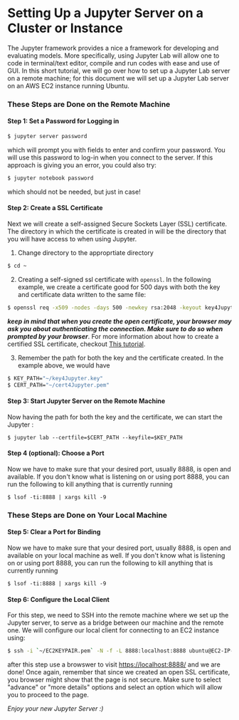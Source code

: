 
# Setting Up a Jupyter Server on a Cluster or Instance 

The Jupyter framework provides a nice a framework for developing and evaluating models. More specifically, using Jupyter Lab will allow one to code in terminal/text editor, compile and run codes with ease and use of GUI. In this short tutorial, we will go over how to set up a Jupyter Lab server on a remote machine; for this document we will set up a Jupyter Lab server on an AWS EC2 instance running Ubuntu. 

### These Steps are Done on the Remote Machine
#### Step 1: Set a Password for Logging in

````bash
$ jupyter server password
````
which will prompt you with fields to enter and confirm your password. You will use this password to log-in when you connect to the server. If this approach is giving you an error, you could also try:

````bash
$ jupyter notebook password
````

which should not be needed, but just in case!

#### Step 2: Create a SSL Certificate
Next we will create a self-assigned Secure Sockets Layer (SSL) certificate. The directory in which the certificate is created in will be the directory that you will have access to when using Jupyter. 
1. Change directory to the approprtiate directory 
````bash
$ cd ~
```` 

2. Creating a self-signed ssl certificate with `openssl`. In the following example, we create a certificate good for 500 days with both the key and certificate data written to the same file:
````bash
$ openssl req -x509 -nodes -days 500 -newkey rsa:2048 -keyout key4Jupyter.key -out cert4Jupyter.pem
```` 
***keep in mind that when you create the open certificate, your browser may ask you about authenticating the connection. Make sure to do so when prompted by your browser***. For more information about how to create a certified SSL certificate, checkout [This tutorial](https://arstechnica.com/information-technology/2009/12/how-to-get-set-with-a-secure-sertificate-for-free/).

3. Remember the path for both the key and the certificate created. In the example above, we would have
````bash
$ KEY_PATH="~/key4Jupyter.key"
$ CERT_PATH="~/cert4Jupyter.pem"
````

#### Step 3: Start Jupyter Server on the Remote Machine
Now having the path for both the key and the certificate, we can start the Jupyter :
````
$ jupyter lab --certfile=$CERT_PATH --keyfile=$KEY_PATH 
````


#### Step 4 (optional): Choose a Port
Now we have to make sure that your desired port, usually 8888, is open and available. If you don't know what is listening on or using port 8888, you can run the following to kill anything that is currently running
````
$ lsof -ti:8888 | xargs kill -9
````

### These Steps are Done on Your Local Machine

#### Step 5: Clear a Port for Binding
Now we have to make sure that your desired port, usually 8888, is open and available on your local machine as well. If you don't know what is listening on or using port 8888, you can run the following to kill anything that is currently running
````
$ lsof -ti:8888 | xargs kill -9
````

#### Step 6: Configure the Local Client 
For this step, we need to SSH into the remote machine where we set up the Jupyter server, to serve as a bridge between our machine and the remote one. We will configure our local client for connecting to an EC2 instance using:
````bash
$ ssh -i `~/EC2KEYPAIR.pem` -N -f -L 8888:localhost:8888 ubuntu@EC2-IP-ADDRESS.compute-1.amazonaws.com
````

after this step use a browswer to visit [https://localhost:8888/](https://localhost:8888/) and we are done! Once again, remember that since we created an open SSL certificate, you browser might show that the page is not secure. Make sure to select "advance" or "more details" options and select an option which will allow you to proceed to the page. 

*Enjoy your new Jupyter Server :)*
